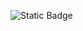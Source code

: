 ![Static Badge](https://img.shields.io/badge/Visual_Studio_Code-0078D4?style=for-the-badge&logo=visual%20studio%20code&logoColor=white)
